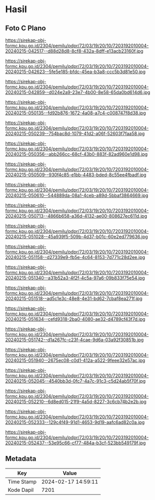 # Hasil

## Foto C Plano

https://sirekap-obj-formc.kpu.go.id/2304/pemilu/pdpr/72/03/19/20/10/7203192010004-20240215-042517--d88d28d8-8cf8-432a-8dff-e13acb23160f.jpg

https://sirekap-obj-formc.kpu.go.id/2304/pemilu/pdpr/72/03/19/20/10/7203192010004-20240215-042623--5fe5e185-bfdc-45ea-b3a8-ccc5b3d81e50.jpg

https://sirekap-obj-formc.kpu.go.id/2304/pemilu/pdpr/72/03/19/20/10/7203192010004-20240215-042859--d024e2a9-23e7-4b00-8e58-65da0bd614d6.jpg

https://sirekap-obj-formc.kpu.go.id/2304/pemilu/pdpr/72/03/19/20/10/7203192010004-20240215-050135--fd92b876-1672-4a08-a7c4-c008747f8d38.jpg

https://sirekap-obj-formc.kpu.go.id/2304/pemilu/pdpr/72/03/19/20/10/7203192010004-20240215-050239--754bac8d-1079-41d2-a06f-52603f7faa58.jpg

https://sirekap-obj-formc.kpu.go.id/2304/pemilu/pdpr/72/03/19/20/10/7203192010004-20240215-050356--abb266cc-68cf-43b0-883f-82ad960e1d98.jpg

https://sirekap-obj-formc.kpu.go.id/2304/pemilu/pdpr/72/03/19/20/10/7203192010004-20240215-050509--930f4c85-e1bb-4483-bded-8c55ee4fbadf.jpg

https://sirekap-obj-formc.kpu.go.id/2304/pemilu/pdpr/72/03/19/20/10/7203192010004-20240215-050610--544889da-08a1-4ceb-a89d-5bbaf3864669.jpg

https://sirekap-obj-formc.kpu.go.id/2304/pemilu/pdpr/72/03/19/20/10/7203192010004-20240215-050713--4866b658-a36d-4132-ae00-808627ec611d.jpg

https://sirekap-obj-formc.kpu.go.id/2304/pemilu/pdpr/72/03/19/20/10/7203192010004-20240215-051028--45a939f5-509b-4d37-b01c-60e2ed779636.jpg

https://sirekap-obj-formc.kpu.go.id/2304/pemilu/pdpr/72/03/19/20/10/7203192010004-20240215-051158--d27339e9-fb5e-4c64-8153-7d771c28d2ee.jpg

https://sirekap-obj-formc.kpu.go.id/2304/pemilu/pdpr/72/03/19/20/10/7203192010004-20240215-051340--a31b52a3-4f2f-4c5a-97a6-09b833f75e54.jpg

https://sirekap-obj-formc.kpu.go.id/2304/pemilu/pdpr/72/03/19/20/10/7203192010004-20240215-051518--ad5c1e3c-48e8-4e31-bd62-7cbaf8ea271f.jpg

https://sirekap-obj-formc.kpu.go.id/2304/pemilu/pdpr/72/03/19/20/10/7203192010004-20240215-051634--cefd9318-2ba0-4080-ae32-d4789cf43f7d.jpg

https://sirekap-obj-formc.kpu.go.id/2304/pemilu/pdpr/72/03/19/20/10/7203192010004-20240215-051742--d1a267fc-c23f-4cae-9d6a-03a92f30851b.jpg

https://sirekap-obj-formc.kpu.go.id/2304/pemilu/pdpr/72/03/19/20/10/7203192010004-20240215-051940--2675ec08-c0d1-412a-a522-9feee32e57ac.jpg

https://sirekap-obj-formc.kpu.go.id/2304/pemilu/pdpr/72/03/19/20/10/7203192010004-20240215-052045--4540bb3d-0fc7-4a7c-91c3-c5d24ab5f70f.jpg

https://sirekap-obj-formc.kpu.go.id/2304/pemilu/pdpr/72/03/19/20/10/7203192010004-20240215-052210--6d8ed015-21f9-4a5d-8227-3c6cb74b2e2b.jpg

https://sirekap-obj-formc.kpu.go.id/2304/pemilu/pdpr/72/03/19/20/10/7203192010004-20240215-052333--129c4f49-91d1-4653-9d19-aafc6ad82c0a.jpg

https://sirekap-obj-formc.kpu.go.id/2304/pemilu/pdpr/72/03/19/20/10/7203192010004-20240215-052437--53e95c66-cf77-484a-b3cf-523bb549179f.jpg


## Metadata

| Key        | Value               |
| ---------- | ------------------- |
| Time Stamp | 2024-02-17 14:59:11 |
| Kode Dapil | 7201                |



